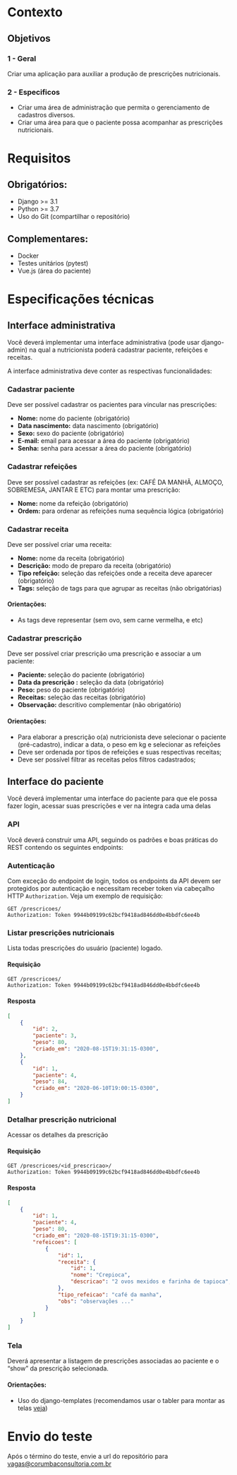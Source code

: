 # Contexto

## Objetivos

### 1 - Geral
Criar uma aplicação para auxiliar a produção de prescrições nutricionais.

### 2 - Especificos
- Criar uma área de administração que permita o gerenciamento de cadastros diversos.
- Criar uma área para que o paciente possa acompanhar as prescrições nutricionais.

# Requisitos

## Obrigatórios:
- Django >= 3.1
- Python >= 3.7
- Uso do Git (compartilhar o repositório)

## Complementares:
- Docker
- Testes unitários (pytest)
- Vue.js (área do paciente)

# Especificações técnicas

## Interface administrativa
Você deverá implementar uma interface administrativa (pode usar django-admin) na qual a nutricionista  poderá cadastrar paciente, refeições e receitas.

A interface administrativa deve conter as respectivas funcionalidades:

### Cadastrar paciente
Deve ser possível cadastrar os pacientes para vincular nas prescrições:

* **Nome:** nome do paciente (obrigatório)
* **Data nascimento:** data nascimento (obrigatório)
* **Sexo:** sexo do paciente (obrigatório)
* **E-mail:** email para acessar a área do paciente (obrigatório)
* **Senha:** senha para acessar a área do paciente (obrigatório)

### Cadastrar refeições
Deve ser possível cadastrar as refeições (ex: CAFÉ DA MANHÃ, ALMOÇO, SOBREMESA, JANTAR E ETC) para montar uma prescrição:

* **Nome:** nome da refeição (obrigatório)
* **Ordem:** para ordenar as refeições numa sequência lógica (obrigatório)

### Cadastrar receita
Deve ser possível criar uma receita:

* **Nome:** nome da receita (obrigatório)
* **Descrição:** modo de preparo da receita (obrigatório)
* **Tipo refeição:** seleção das refeições onde a receita deve aparecer (obrigatório)
* **Tags:** seleção de tags para que agrupar as receitas (não obrigatórias)

#### Orientações:
* As tags deve representar (sem ovo, sem carne vermelha, e etc)

### Cadastrar prescrição
Deve ser possível criar prescrição uma prescrição e associar a um paciente:

* **Paciente:** seleção do paciente (obrigatório)
* **Data da prescrição :** seleção da data (obrigatório)
* **Peso:** peso do paciente (obrigatório)
* **Receitas:** seleção das receitas (obrigatório)
* **Observação:** descritivo complementar (não obrigatório)

#### Orientações:
* Para elaborar a prescrição o(a) nutricionista deve selecionar o paciente (pré-cadastro), indicar a data, o peso em kg e selecionar as refeições
* Deve ser ordenada por tipos de refeições e suas respectivas receitas;
* Deve ser possível filtrar as receitas pelos filtros cadastrados;

## Interface do paciente
Você deverá implementar uma interface do paciente para que ele possa fazer login, acessar suas prescrições e ver na íntegra cada uma delas

### API
Você deverá construir uma API, seguindo os padrões e boas práticas do REST contendo os seguintes endpoints:

### Autenticação

Com exceção do endpoint de login, todos os endpoints da API devem ser protegidos por autenticação e necessitam receber token via cabeçalho HTTP `Authorization`. Veja um exemplo de requisição:

```
GET /prescricoes/
Authorization: Token 9944b09199c62bcf9418ad846dd0e4bbdfc6ee4b
```

### Listar prescrições nutricionais
Lista todas prescrições do usuário (paciente) logado.

#### Requisição
```
GET /prescricoes/
Authorization: Token 9944b09199c62bcf9418ad846dd0e4bbdfc6ee4b
```

#### Resposta
```json
[
    {
        "id": 2,
        "paciente": 3,
        "peso": 80,
        "criado_em": "2020-08-15T19:31:15-0300",
    },
    {
        "id": 1,
        "paciente": 4,
        "peso": 84,
        "criado_em": "2020-06-10T19:00:15-0300",
    }
]
```

### Detalhar prescrição nutricional
Acessar os detalhes da prescrição

#### Requisição
```
GET /prescricoes/<id_prescricao>/
Authorization: Token 9944b09199c62bcf9418ad846dd0e4bbdfc6ee4b
```

#### Resposta
```json
[
    {
        "id": 1,
        "paciente": 4,
        "peso": 80,
        "criado_em": "2020-08-15T19:31:15-0300",
        "refeicoes": [
            {
                "id": 1,
                "receita": {
                    "id": 1,
                    "nome": "Crepioca",
                    "descricao": "2 ovos mexidos e farinha de tapioca",
                },
                "tipo_refeicao": "café da manha",
                "obs": "observações ..."
            }
        ]
    }
]
```

### Tela
Deverá apresentar a listagem de prescrições associadas ao paciente e o “show” da prescrição selecionada.

#### Orientações:
* Uso do django-templates (recomendamos usar o tabler para montar as telas [veja](https://tabler.io/))

# Envio do teste
Após o término do teste, envie a url do repositório para vagas@corumbaconsultoria.com.br